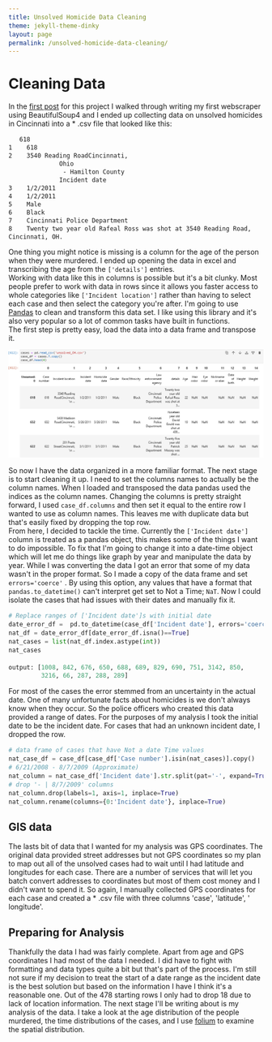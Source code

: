 ```yaml
---
title: Unsolved Homicide Data Cleaning 
theme: jekyll-theme-dinky  
layout: page  
permalink: /unsolved-homicide-data-cleaning/  
--- 
```

# Cleaning Data  
  In the [first post](https://github.com/IsabelsRepo/IsabelsRepo.github.io/blob/main/Unsolved-Scraper-post.md) for this project I walked through writing my first webscraper using BeautifulSoup4 and I ended up collecting data on unsolved homicides in Cincinnati into a  * .csv file that looked like this:  
  ```
	 618
1	 618
2	 3540 Reading RoadCincinnati, 
                Ohio
                 - Hamilton County
                Incident date
3	 1/2/2011
4	 1/2/2011
5	 Male
6	 Black
7	 Cincinnati Police Department
8	 Twenty two year old Rafeal Ross was shot at 3540 Reading Road, Cincinnati, OH.
```  

One thing you might notice is missing is a column for the age of the person when they were murdered. I ended up opening the data in excel and transcribing the age from the ```['details']```  entries.   
Working with data like this in columns is possible but it's a bit clunky. Most people prefer to work with data in rows since it allows you faster access to whole categories like ```['Incident location']```  rather than having to select each case and then select the category you're after.  I'm going to use [Pandas](https://pandas.pydata.org/) to clean and transform this data set. I like using this library and it's also very popular so a lot of common tasks have built in functions.   
The first step is pretty easy, load the data into a data frame and transpose it.  

![homicide case data transposed](https://github.com/IsabelsRepo/IsabelsRepo.github.io/blob/main/img/cases_df.T.png?raw=true)

So now I have the data organized in a more familiar format. The next stage is to start cleaning it up. I need to set the columns names to actually be the column names. When I loaded and transposed the data pandas used the indices as the column names.  Changing the columns is pretty straight forward, I used `case_df.columns`  and then set it equal to the entire row I wanted to use as column names. This leaves me with duplicate data but that's easily fixed by dropping the top row.   
From here, I decided to tackle the time. Currently the `['Incident date']` column is treated as a pandas object, this makes some of the things I want to do impossible. To fix that I'm going to change it into a date-time object which will let me do things like graph by year  and manipulate the data by year. While I was converting the data I got an error that some of my data wasn't in the proper format. So I made a copy of the data frame and set `errors='coerce'` . By using this option, any values that have a format that `pandas.to_datetime()` can't interpret get set to Not a Time;  `NaT`.  Now I could isolate the cases that had issues with their dates and manually fix it.   

```python
# Replace ranges of ['Incident date']s with initial date
date_error_df =  pd.to_datetime(case_df['Incident date'], errors='coerce')
nat_df = date_error_df[date_error_df.isna()==True]
nat_cases = list(nat_df.index.astype(int))
nat_cases

output: [1008, 842, 676, 650, 688, 689, 829, 690, 751, 3142, 850,
		 3216, 66, 287, 288, 289]
```

For most of the cases the error stemmed from an uncertainty in the actual date. One of many unfortunate facts about homicides is we don't always know when they occur. So the police officers who created this data provided a range of dates. For the purposes of my analysis I took the initial date to be the incident date. For cases that had an unknown incident date, I dropped the row.  

```python
# data frame of cases that have Not a date Time values
nat_case_df = case_df[case_df['Case number'].isin(nat_cases)].copy()
# 6/21/2008 - 8/7/2009 (Approximate) 	
nat_column = nat_case_df['Incident date'].str.split(pat='-', expand=True)
# drop '- | 8/7/2009' columns
nat_column.drop(labels=1, axis=1, inplace=True)
nat_column.rename(columns={0:'Incident date'}, inplace=True)
```

## GIS data
  The lasts bit of data that I wanted for my analysis was GPS coordinates. The original data provided street addresses but not GPS coordinates so my plan to map out all of the unsolved cases had to wait until I had latitude and longitudes for each case. There are a number of services that will let you batch convert addresses to coordinates but most of them cost money and I didn't want to spend it. So again, I manually collected GPS coordinates  for each case and created a * .csv file with three columns  'case', 'latitude', ' longitude'.   
## Preparing for Analysis 
  Thankfully the data I had was fairly complete. Apart from age and GPS coordinates I had most of the data I needed. I did have to fight with formatting and data types quite a bit but that's part of the process. I'm still not sure if my decision to treat the start of a date range as the incident date is the best solution but based on the information I have I think it's a reasonable one. Out of the 478 starting rows I only had to drop 18 due to lack of location information. The next stage I'll be writing about is my analysis of the data. I take a look at the age distribution of the people murdered, the time distributions of the cases, and I use [folium](https://python-visualization.github.io/folium/) to examine the spatial distribution.

